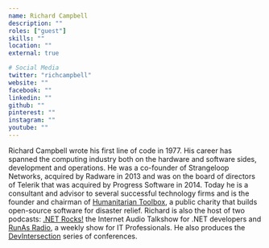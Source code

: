 ```yaml
---
name: Richard Campbell
description: ""
roles: ["guest"]
skills: ""
location: ""
external: true

# Social Media
twitter: "richcampbell"
website: ""
facebook: ""
linkedin: ""
github: ""
pinterest: ""
instagram: ""
youtube: ""
---
```

<!-- markdownlint-disable MD041-->
Richard Campbell wrote his first line of code in 1977. His career has spanned the computing industry both on the hardware and software sides, development and operations. He was a co-founder of Strangeloop Networks, acquired by Radware in 2013 and was on the board of directors of Telerik that was acquired by Progress Software in 2014. Today he is a consultant and advisor to several successful technology firms and is the founder and chairman of [Humanitarian Toolbox]("https://www.htbox.org/), a public charity that builds open-source software for disaster relief. Richard is also the host of two podcasts: [.NET Rocks!](https://www.dotnetrocks.com/) the Internet Audio Talkshow for .NET developers and [RunAs Radio](http://www.runasradio.com/), a weekly show for IT Professionals. He also produces the [DevIntersection](https://www.devintersection.com/) series of conferences.
<!--more-->
